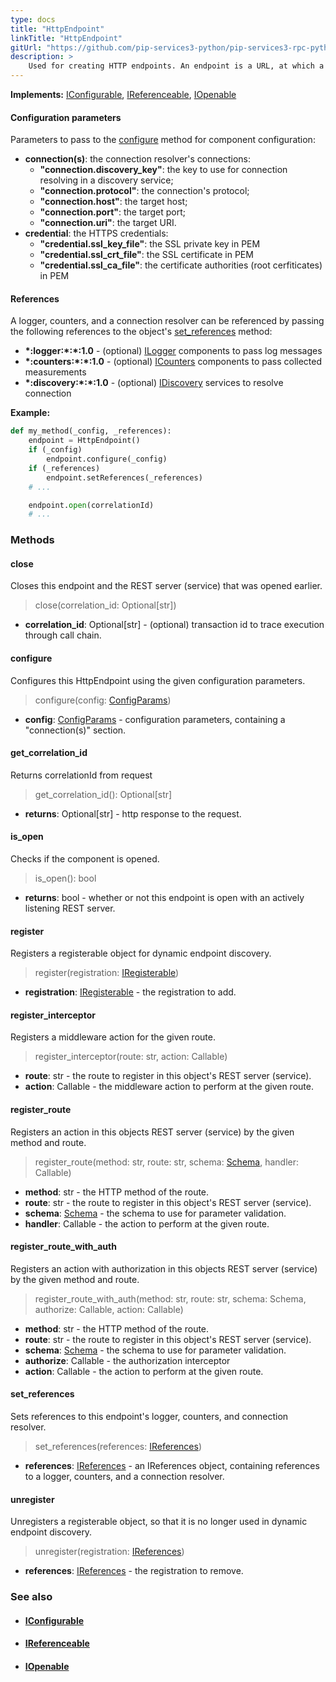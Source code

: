 ```yaml
---
type: docs
title: "HttpEndpoint"
linkTitle: "HttpEndpoint"
gitUrl: "https://github.com/pip-services3-python/pip-services3-rpc-python"
description: >
    Used for creating HTTP endpoints. An endpoint is a URL, at which a given service can be accessed by a client. 
---
```


**Implements:** [IConfigurable](../../../commons/config/iconfigurable), [IReferenceable](../../../commons/refer/ireferenceable), [IOpenable](../../../commons/run/iopenable)



#### Configuration parameters
Parameters to pass to the [configure](#configure) method for component configuration:

- **connection(s)**: the connection resolver's connections:
    - **"connection.discovery_key"**: the key to use for connection resolving in a discovery service;
    - **"connection.protocol"**: the connection's protocol;
    - **"connection.host"**: the target host;
    - **"connection.port"**: the target port;
    - **"connection.uri"**: the target URI.
- **credential**: the HTTPS credentials:
    - **"credential.ssl_key_file"**: the SSL private key in PEM
    - **"credential.ssl_crt_file"**: the SSL certificate in PEM
    - **"credential.ssl_ca_file"**: the certificate authorities (root cerfiticates) in PEM


#### References
A logger, counters, and a connection resolver can be referenced by passing the 
following references to the object's [set_references](#set_references) method:

- **\*:logger:\*:\*:1.0** - (optional) [ILogger](../../../components/log/ilogger) components to pass log messages
- **\*:counters:\*:\*:1.0** - (optional) [ICounters](../../../components/count/icounters) components to pass collected measurements
- **\*:discovery:\*:\*:1.0** - (optional) [IDiscovery](../../../components/connect/idiscovery) services to resolve connection



**Example:**

```python
def my_method(_config, _references):
    endpoint = HttpEndpoint()
    if (_config)
        endpoint.configure(_config)
    if (_references)
        endpoint.setReferences(_references)
    # ...

    endpoint.open(correlationId)
    # ...
```


### Methods

#### close
Closes this endpoint and the REST server (service) that was opened earlier.

> close(correlation_id: Optional[str])

- **correlation_id**: Optional[str] - (optional) transaction id to trace execution through call chain.


#### configure
Configures this HttpEndpoint using the given configuration parameters.

> configure(config: [ConfigParams](../../../commons/config/config_params))

- **config**: [ConfigParams](../../../commons/config/config_params) - configuration parameters, containing a "connection(s)" section.


#### get_correlation_id
Returns correlationId from request

> get_correlation_id(): Optional[str]

- **returns**: Optional[str] - http response to the request.


#### is_open
Checks if the component is opened.

> is_open(): bool

- **returns**: bool - whether or not this endpoint is open with an actively listening REST server.


#### register
Registers a registerable object for dynamic endpoint discovery.

> register(registration: [IRegisterable](../../services/iregisterable))

- **registration**: [IRegisterable](../../services/iregisterable) - the registration to add.


#### register_interceptor
Registers a middleware action for the given route.

> register_interceptor(route: str, action: Callable)

- **route**: str - the route to register in this object's REST server (service).
- **action**: Callable - the middleware action to perform at the given route.


#### register_route
Registers an action in this objects REST server (service) by the given method and route.

> register_route(method: str, route: str, schema: [Schema](../../../commons/validate/schema), handler: Callable)

- **method**: str - the HTTP method of the route.
- **route**: str - the route to register in this object's REST server (service).
- **schema**: [Schema](../../../commons/validate/schema) - the schema to use for parameter validation.
- **handler**: Callable - the action to perform at the given route.


#### register_route_with_auth
Registers an action with authorization in this objects REST server (service)
by the given method and route.

> register_route_with_auth(method: str, route: str, schema: Schema, authorize: Callable, action: Callable)

- **method**: str - the HTTP method of the route.
- **route**: str - the route to register in this object's REST server (service).
- **schema**: [Schema](../../../commons/validate/schema) - the schema to use for parameter validation.
- **authorize**: Callable - the authorization interceptor
- **action**: Callable - the action to perform at the given route.


#### set_references
Sets references to this endpoint's logger, counters, and connection resolver.

> set_references(references: [IReferences](../../../commons/refer/ireferences))

- **references**: [IReferences](../../../commons/refer/ireferences) - an IReferences object, containing references to a logger, counters, and a connection resolver.


#### unregister
Unregisters a registerable object, so that it is no longer used in dynamic endpoint discovery.

> unregister(registration: [IReferences](../../../commons/refer/ireferences))

- **references**: [IReferences](../../../commons/refer/ireferences) - the registration to remove.



### See also
- #### [IConfigurable](../../../commons/config/iconfigurable)
- #### [IReferenceable](../../../commons/refer/ireferenceable)
- #### [IOpenable](../../../commons/run/iopenable)
